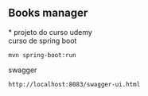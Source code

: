 <h2>Books manager</h2>
* projeto do curso udemy
<br>
  curso de spring boot
  
````shell script
mvn spring-boot:run
````
swagger
<br>

````shell script
http://localhost:8083/swagger-ui.html
````


